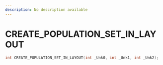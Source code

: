 ```yaml
---
description: No description available 
---
```


# CREATE_POPULATION_SET_IN_LAYOUT

```cpp
int CREATE_POPULATION_SET_IN_LAYOUT(int _Unk0, int _Unk1, int _Unk2);
```